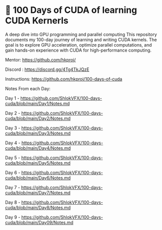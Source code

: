 # 🚀 100 Days of CUDA of learning CUDA Kernerls

A deep dive into GPU programming and parallel computing  This repository documents my 100-day journey of learning and writing CUDA kernels. The goal is to explore GPU acceleration, optimize parallel computations, and gain hands-on experience with CUDA for high-performance computing.

Mentor: https://github.com/hkproj/

Discord : https://discord.gg/4Tg4TkJQzE

Instructions: https://github.com/hkproj/100-days-of-cuda

Notes From each Day: 

Day 1 - https://github.com/ShlokVFX/100-days-cuda/blob/main/Day1/Notes.md

Day 2 - https://github.com/ShlokVFX/100-days-cuda/blob/main/Day2/Notes.md

Day 3 - https://github.com/ShlokVFX/100-days-cuda/blob/main/Day3/Notes.md

Day 4 - https://github.com/ShlokVFX/100-days-cuda/blob/main/Day4/Notes.md

Day 5 - https://github.com/ShlokVFX/100-days-cuda/blob/main/Day5/Notes.md

Day 6 - https://github.com/ShlokVFX/100-days-cuda/blob/main/Day6/Notes.md

Day 7 - https://github.com/ShlokVFX/100-days-cuda/blob/main/Day7/Notes.md

Day 8 - https://github.com/ShlokVFX/100-days-cuda/blob/main/Day8/Notes.md

Day 9 - https://github.com/ShlokVFX/100-days-cuda/blob/main/Day09/Notes.md
